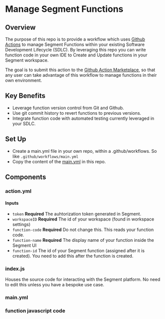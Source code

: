 # Manage Segment Functions

## Overview
The purpose of this repo is to provide a workflow which uses [Github Actions](https://help.github.com/en/actions) to manage Segment Functions within your existing Software Development Lifecycle (SDLC). By leveraging this repo you can write function code in your own IDE to Create and Update functions in your Segment workspace.

The goal is to submit this action to the [Github Action Marketplace](https://github.com/marketplace/category/free), so that any user can take advantage of this workflow to manage functions in their own environment.

## Key Benefits
- Leverage function version control from Git and Github.
- Use git commit history to revert functions to previous versions.
- Integrate function code with automated testing currently leveraged in your SDLC.


## Set Up
- Create a main.yml file in your own repo, within a .github/workflows. So like `.github/workflows/main.yml`
- Copy the content of the [main.yml](https://github.com/samgehret/manageSegmentFunction/blob/master/.github/workflows/main.yml) in this repo.


## Components

### action.yml

#### Inputs
- `token`
**Required** The auhtorization token generated in Segment.
- `workspaceID`
**Required** The id of your workspace (found in workspace settings)
- `function-code`
**Required** Do not change this. This reads your function code.
- `function-name`
**Required** The display name of your function inside the Segment UI
- `function-id`
The id of your Segment function (assigned after it is created). You need to add this after the function is created.

### index.js
Houses the source code for interacting with the Segment platform. No need to edit this unless you have a bespoke use case.

### main.yml

### function javascript code